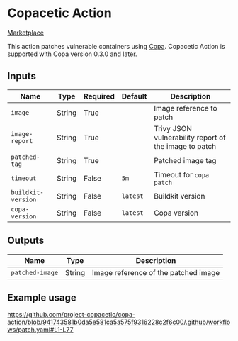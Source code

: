 # Copacetic Action

[Marketplace](https://github.com/marketplace/actions/copacetic-action)

This action patches vulnerable containers using [Copa](https://github.com/project-copacetic/copacetic).
Copacetic Action is supported with Copa version 0.3.0 and later.

## Inputs

| Name               | Type   | Required | Default  | Description                                           |
| ------------------ | ------ | -------- | -------- | ----------------------------------------------------- |
| `image`            | String | True     |          | Image reference to patch                              |
| `image-report`     | String | True     |          | Trivy JSON vulnerability report of the image to patch |
| `patched-tag`      | String | True     |          | Patched image tag                                     |
| `timeout`          | String | False    | `5m`     | Timeout for `copa patch`                              |
| `buildkit-version` | String | False    | `latest` | Buildkit version                                      |
| `copa-version`     | String | False    | `latest` | Copa version                                          |

## Outputs

| Name            | Type   | Description                          |
| --------------- | ------ | ------------------------------------ |
| `patched-image` | String | Image reference of the patched image |

## Example usage

https://github.com/project-copacetic/copa-action/blob/941743581b0da5e581ca5a575f9316228c2f6c00/.github/workflows/patch.yaml#L1-L77